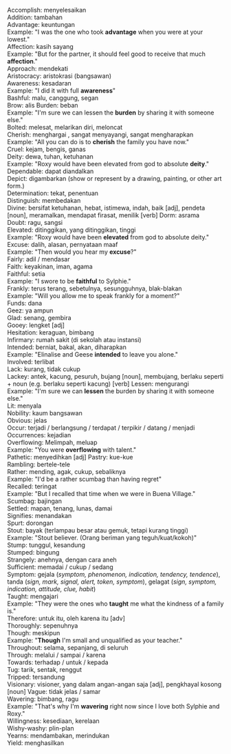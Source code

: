 Accomplish: menyelesaikan  
Addition: tambahan  
Advantage: keuntungan  
	Example: "I was the one who took **advantage** when you were at your lowest."  
Affection: kasih sayang  
	Example: "But for the partner, it should feel good to receive that much **affection**."  
Approach: mendekati  
Aristocracy: aristokrasi (bangsawan)  
Awareness: kesadaran  
	Example: "I did it with full **awareness**"  
Bashful: malu, canggung, segan  
Brow: alis
Burden: beban  
	Example: "I'm sure we can lessen the **burden** by sharing it with someone else."  
Bolted: melesat, melarikan diri, meloncat  
Cherish: menghargai , sangat menyayangi, sangat mengharapkan  
	Example: "All you can do is to **cherish** the family you have now."  
Cruel: kejam, bengis, ganas  
Deity: dewa, tuhan, ketuhanan  
	Example: "Roxy would have been elevated from god to absolute **deity**."  
Dependable: dapat diandalkan  
Depict: digambarkan (show or represent by a drawing, painting, or other art form.)  
Determination: tekat, penentuan  
Distinguish: membedakan  
Divine: bersifat ketuhanan, hebat, istimewa, indah, baik [adj], pendeta [noun], meramalkan, mendapat firasat, menilik [verb] 
Dorm: asrama  
Doubt: ragu, sangsi  
Elevated: ditinggikan, yang ditinggikan, tinggi  
	Example: "Roxy would have been **elevated** from god to absolute deity."  
Excuse: dalih, alasan, pernyataan maaf  
	Example: "Then would you hear my **excuse**?"  
Fairly: adil / mendasar  
Faith: keyakinan, iman, agama  
Faithful: setia  
	Example: "I swore to be **faithful** to Sylphie."  
Frankly: terus terang, sebetulnya, sesungguhnya, blak-blakan  
	Example: "Will you allow me to speak frankly for a moment?"  
Funds: dana  
Geez: ya ampun  
Glad: senang, gembira  
Gooey: lengket [adj]  
Hesitation: keraguan, bimbang  
Infirmary: rumah sakit (di sekolah atau instansi)  
Intended: berniat, bakal, akan, diharapkan  
	Example: "Elinalise and Geese **intended** to leave you alone."  
Involved: terlibat  
Lack: kurang, tidak cukup  
Lackey: antek, kacung, pesuruh, bujang [noun], membujang, berlaku seperti + noun (e.g. berlaku seperti kacung) [verb]
Lessen: mengurangi  
	Example: "I'm sure we can **lessen** the burden by sharing it with someone else."  
Lit: menyala  
Nobility: kaum bangsawan  
Obvious: jelas  
Occur: terjadi / berlangsung / terdapat / terpikir / datang / menjadi  
Occurrences: kejadian  
Overflowing: Melimpah, meluap  
	Example: "You were **overflowing** with talent."  
Pathetic: menyedihkan [adj]
Pastry: kue-kue  
Rambling: bertele-tele  
Rather: mending, agak, cukup, sebaliknya  
	Example: "I'd be a rather scumbag than having regret"  
Recalled: teringat  
	Example: "But I recalled that time when we were in Buena Village."  
Scumbag: bajingan  
Settled: mapan, tenang, lunas, damai  
Signifies: menandakan  
Spurt: dorongan  
Stout: bayak (terlampau besar atau gemuk, tetapi kurang tinggi)  
	Example: "Stout believer. (Orang beriman yang teguh/kuat/kokoh)"  
Stump: tunggul, kesandung  
Stumped: bingung  
Strangely: anehnya, dengan cara aneh  
Sufficient: memadai / cukup / sedang  
Symptom: gejala (*symptom, phenomenon, indication, tendency, tendence*), tanda (*sign, mark, signal, alert, token, symptom*), gelagat (*sign, symptom, indication, attitude, clue, habit*)  
Taught: mengajari  
	Example: "They were the ones who **taught** me what the kindness of a family is."  
Therefore: untuk itu, oleh karena itu [adv]  
Thoroughly: sepenuhnya  
Though: meskipun  
	Example: "**Though** I'm small and unqualified as your teacher."  
Throughout: selama, sepanjang, di seluruh  
Through: melalui / sampai / karena  
Towards: terhadap / untuk / kepada  
Tug: tarik, sentak, renggut  
Tripped: tersandung  
Visionary: visioner, yang dalam angan-angan saja [adj], pengkhayal kosong [noun]
Vague: tidak jelas / samar  
Wavering: bimbang, ragu  
	Example: "That's why I'm **wavering** right now since I love both Sylphie and Roxy."  
Willingness: kesediaan, kerelaan  
Wishy-washy: plin-plan  
Yearns: mendambakan, merindukan  
Yield: menghasilkan